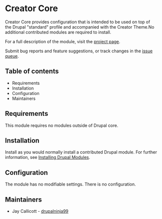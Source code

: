 # Creator Core

Creator Core provides configuration that is intended to be used on top of the
Drupal "standard" profile and accompanied with the Creator Theme.No additional
contributed modules are required to install.

For a full description of the module, visit the
[project page](https://www.drupal.org/project/creator_core).

Submit bug reports and feature suggestions, or track changes in the
[issue queue](https://www.drupal.org/project/issues/creator_core).


## Table of contents

- Requirements
- Installation
- Configuration
- Maintainers


## Requirements

This module requires no modules outside of Drupal core.


## Installation

Install as you would normally install a contributed Drupal module. For further
information, see
[Installing Drupal Modules](https://www.drupal.org/docs/extending-drupal/installing-drupal-modules).


## Configuration

The module has no modifiable settings. There is no configuration.


## Maintainers

- Jay Callicott - [drupalninja99](https://www.drupal.org/u/drupalninja99)

